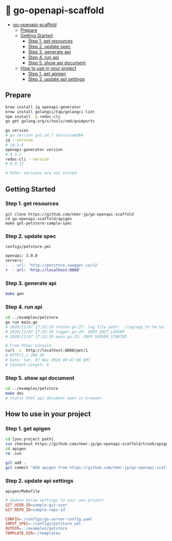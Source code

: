 # 🚀 go-openapi-scaffold


<!-- @import "[TOC]" {cmd="toc" depthFrom=1 depthTo=6 orderedList=false} -->

<!-- code_chunk_output -->

- [go-openapi-scaffold](#go-openapi-scaffold)
  - [Prepare](#prepare)
  - [Getting Started](#getting-started)
    - [Step 1. get resources](#step-1-get-resources)
    - [Step 2. update spec](#step-2-update-spec)
    - [Step 3. generate api](#step-3-generate-api)
    - [Step 4. run api](#step-4-run-api)
    - [Step 5. show api document](#step-5-show-api-document)
  - [How to use in your project](#how-to-use-in-your-project)
    - [Step 1. get apigen](#step-1-get-apigen)
    - [Step 2. update api settings](#step-2-update-api-settings)

<!-- /code_chunk_output -->


## Prepare

```sh
brew install jq openapi-generator
brew install golangci/tap/golangci-lint
npm install -g redoc-cli
go get golang.org/x/tools/cmd/goimports
```
```sh
go version
# go version go1.14.7 darwin/amd64
jq --version
# jq-1.6
openapi-generator version
# 4.3.1
redoc-cli --version
# 0.9.12

# Other versions are not tested
```

## Getting Started

### Step 1. get resources
```
git clone https://github.com/nkmr-jp/go-openapi-scaffold
cd go-openapi-scaffold/apigen
make get-petstore-sample-spec
```

### Step 2. update spec

`configs/petstore.yml`
```diff
openapi: 3.0.0
servers:
-  - url: 'http://petstore.swagger.io/v2'
+  - url: 'http://localhost:8080'
```

### Step 3. generate api
```sh
make gen
```

### Step 4. run api
```sh
cd ../examples/petstore
go run main.go
# 2020/11/07 17:32:19 rotate.go:27: log file path: ./log/app_%Y-%m-%d.log
# 2020/11/07 17:32:19 logger.go:26: INFO INIT_LOGGER
# 2020/11/07 17:32:19 main.go:25: INFO SERVER_STARTED

# From Other Console
curl -i  http://localhost:8080/pet/1
# HTTP/1.1 200 OK
# Date: Sat, 07 Nov 2020 08:47:00 GMT
# Content-Length: 0
```

### Step 5. show api document
```sh
cd ../examples/petstore
make doc
# static html api document open in browser.
```

## How to use in your project

### Step 1. get apigen
```sh
cd [you project path]
svn checkout https://github.com/nkmr-jp/go-openapi-scaffold/trunk/apigen
cd apigen
rm .svn

git add .
git commit "Add apigen from https://github.com/nkmr-jp/go-openapi-scaffold"
```

### Step 2. update api settings

`apigen/Makefile`
```Makefile
# Update below settings to your own project
GIT_USER_ID=sample-git-user
GIT_REPO_ID=sample-repo-id

CONFIG=./configs/go-server-config.yaml
INPUT_SPEC=./configs/petstore.yml
OUTDIR=../examples/petstore
TEMPLATE_DIR=./templates
```

